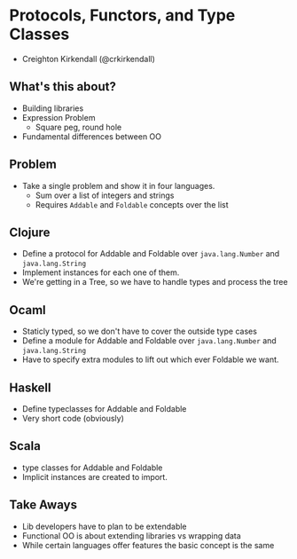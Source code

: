 # Protocols, Functors, and Type Classes

* Creighton Kirkendall (@crkirkendall)

## What's this about?

* Building libraries
* Expression Problem
  * Square peg, round hole
* Fundamental differences between OO

## Problem

* Take a single problem and show it in four languages.
  * Sum over a list of integers and strings
  * Requires `Addable` and `Foldable` concepts over the list

## Clojure

* Define a protocol for Addable and Foldable over `java.lang.Number` and `java.lang.String`
* Implement instances for each one of them.
* We're getting in a Tree, so we have to handle types and process the tree

## Ocaml

* Staticly typed, so we don't have to cover the outside type cases
* Define a module for Addable and Foldable over `java.lang.Number` and `java.lang.String`
* Have to specify extra modules to lift out which ever Foldable we want.

## Haskell

* Define typeclasses for Addable and Foldable
* Very short code (obviously)

## Scala

* type classes for Addable and Foldable
* Implicit instances are created to import.

## Take Aways

* Lib developers have to plan to be extendable
* Functional OO is about extending libraries vs wrapping data
* While certain languages offer features the basic concept is the same
